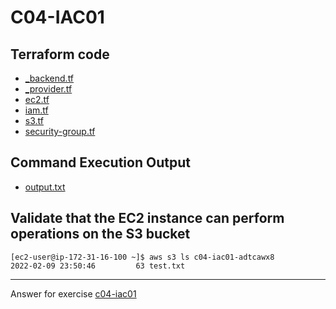 # C04-IAC01

## Terraform code 
- [_backend.tf](_backend.tf)
- [_provider.tf](_provider.tf)
- [ec2.tf](ec2.tf)
- [iam.tf](iam.tf)
- [s3.tf](s3.tf)
- [security-group.tf](security-group.tf)

## Command Execution Output
- [output.txt](output.txt)

## Validate that the EC2 instance can perform operations on the S3 bucket
```
[ec2-user@ip-172-31-16-100 ~]$ aws s3 ls c04-iac01-adtcawx8
2022-02-09 23:50:46         63 test.txt
```

***
Answer for exercise [c04-iac01](https://github.com/devopsacademyau/academy/blob/af71c8c5c94a36439854d642cc64ac103d8507e3/classes/04class/exercises/c04-iac01/README.md)